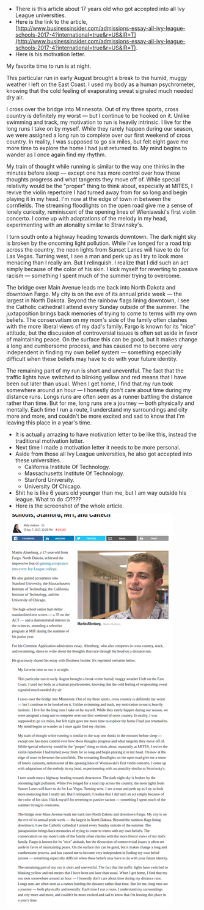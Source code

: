 * There is this article about 17 years old who got accepted into all Ivy League universities.
* Here is the link to the article, [http://www.businessinsider.com/admissions-essay-all-ivy-league-schools-2017-4?international=true&r=US&IR=T](http://www.businessinsider.com/admissions-essay-all-ivy-league-schools-2017-4?international=true&r=US&IR=T).
* Here is his motivation letter.

My favorite time to run is at night.

This particular run in early August brought a break to the humid, muggy weather I left on the East Coast. I used my body as a human psychrometer, knowing that the cold feeling of evaporating sweat signaled much needed dry air.

I cross over the bridge into Minnesota. Out of my three sports, cross country is definitely my worst — but I continue to be hooked on it. Unlike swimming and track, my motivation to run is heavily intrinsic. I live for the long runs I take on by myself. While they rarely happen during our season, we were assigned a long run to complete over our first weekend of cross country. In reality, I was supposed to go six miles, but felt eight gave me more time to explore the home I had just returned to. My mind begins to wander as I once again find my rhythm.

My train of thought while running is similar to the way one thinks in the minutes before sleep — except one has more control over how these thoughts progress and what tangents they move off of. While special relativity would be the "proper" thing to think about, especially at MITES, I revive the violin repertoire I had turned away from for so long and begin playing it in my head. I'm now at the edge of town in between the cornfields. The streaming floodlights on the open road give me a sense of lonely curiosity, reminiscent of the opening lines of Wieniawski's first violin concerto. I come up with adaptations of the melody in my head, experimenting with an atonality similar to Stravinsky's.

I turn south onto a highway heading towards downtown. The dark night sky is broken by the oncoming light pollution. While I've longed for a road trip across the country, the neon lights from Sunset Lanes will have to do for Las Vegas. Turning west, I see a man and perk up as I try to look more menacing than I really am. But I relinquish. I realize that I did such an act simply because of the color of his skin. I kick myself for reverting to passive racism — something I spent much of the summer trying to overcome.

The bridge over Main Avenue leads me back into North Dakota and downtown Fargo. My city is on the eve of its annual pride week — the largest in North Dakota. Beyond the rainbow flags lining downtown, I see the Catholic cathedral I attend every Sunday outside of the summer. The juxtaposition brings back memories of trying to come to terms with my own beliefs. The conservatism on my mom's side of the family often clashes with the more liberal views of my dad's family. Fargo is known for its "nice" attitude, but the discussion of controversial issues is often set aside in favor of maintaining peace. On the surface this can be good, but it makes change a long and cumbersome process, and has caused me to become very independent in finding my own belief system — something especially difficult when these beliefs may have to do with your future identity.

The remaining part of my run is short and uneventful. The fact that the traffic lights have switched to blinking yellow and red means that I have been out later than usual. When I get home, I find that my run took somewhere around an hour — I honestly don't care about time during my distance runs. Longs runs are often seen as a runner battling the distance rather than time. But for me, long runs are a journey — both physically and mentally. Each time I run a route, I understand my surroundings and city more and more, and couldn't be more excited and sad to know that I'm leaving this place in a year's time.

* It is actually amazing to have motivation letter to be like this, instead the traditional motivation letter.
* Next time I made a motivation letter it needs to be more personal.
* Aside from those all Ivy League universities, he also got accepted into these universities.
    * California Institute Of Technology.
    * Massachusetts Institute Of Technology.
    * Stanford University.
    * University Of Chicago.
* Shit he is like 6 years old younger than me, but I am way outside his league. What to do :D????
* Here is the screenshot of the whole article.

![./20170409-0248-cet-the-motivation-letter-i-have-ever-seen-1.png](./20170409-0248-cet-the-motivation-letter-i-have-ever-seen-1.png)